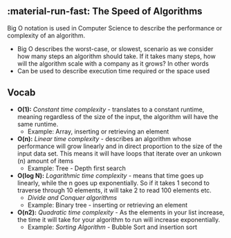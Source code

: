 ## :material-run-fast: The Speed of Algorithms

Big O notation is used in Computer Science to describe the performance or complexity of an algorithm.

- Big O describes the worst-case, or slowest, scenario as we consider how many steps an algorithm should take. If it takes many steps, how will the algorithm scale with a company as it grows? In other words
- Can be used to describe execution time required or the space used

## Vocab

- **O(1):** _Constant time complexity_ - translates to a constant runtime, meaning regardless of the size of the input, the algorithm will have the same runtime.
  - Example: Array, inserting or retrieving an element
- **O(n):** _Linear time complexity_ - describes an algorithm whose performance will grow linearly and in direct proportion to the size of the input data set. This means it will have loops that iterate over an unkown (n) amount of items
  - Example: Tree - Depth first search 
- **O(log N):** _Logarithmic time complexity_ - means that time goes up linearly, while the n goes up exponentially. So if it takes 1 second to traverse through 10 elements, it will take 2 to read 100 elements etc. 
  - _Divide and Conquer algorithms_ 
  - Example: Binary tree - inserting or retrieving an element
- **O(n2):** _Quadratic time complexity_ - As the elements in your list increase, the time it will take for your algorithm to run will increase exponentially.
  - Example: _Sorting Algorithm_ - Bubble Sort and insertion sort

  
